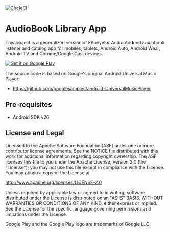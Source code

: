 [![CircleCI](https://circleci.com/gh/muratiakos/EKonyvtarAudio.svg?style=svg)](https://circleci.com/gh/muratiakos/EKonyvtarAudio)

AudioBook Library App
====================

This project is a generalized version of EKonyvtar Audio Android
audiobook listener and catalog app for mobiles, tablets, Android
Auto, Android Wear, Android TV and Chrome/Google Cast devices.

<a href='https://play.google.com/store/apps/details?id=com.murati.audiobook&pcampaignid=MKT-Other-global-all-co-prtnr-py-PartBadge-Mar2515-1'><img alt='Get it on Google Play' src='https://play.google.com/intl/en_us/badges/images/generic/en_badge_web_generic.png'/></a>

The source code is based on Google's original Android Universal Music Player:
 - https://github.com/googlesamples/android-UniversalMusicPlayer


Pre-requisites
--------------
- Android SDK v26


License and Legal
-------
Licensed to the Apache Software Foundation (ASF) under one or more contributor
license agreements.  See the NOTICE file distributed with this work for
additional information regarding copyright ownership.  The ASF licenses this
file to you under the Apache License, Version 2.0 (the "License"); you may not
use this file except in compliance with the License.  You may obtain a copy of
the License at

  http://www.apache.org/licenses/LICENSE-2.0

Unless required by applicable law or agreed to in writing, software
distributed under the License is distributed on an "AS IS" BASIS, WITHOUT
WARRANTIES OR CONDITIONS OF ANY KIND, either express or implied.  See the
License for the specific language governing permissions and limitations under
the License.

Google Play and the Google Play logo are trademarks of Google LLC.
